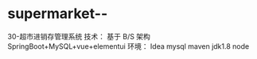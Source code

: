 # supermarket--
30-超市进销存管理系统   技术： 基于 B/S 架构 SpringBoot+MySQL+vue+elementui  环境： Idea mysql maven jdk1.8  node
